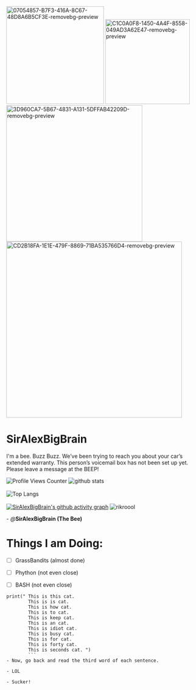 <img width="256" alt="07054857-B7F3-416A-8C67-48D8A6B5CF3E-removebg-preview" src="https://user-images.githubusercontent.com/98426972/165579517-a8d332a4-ff7d-4e46-9eeb-98ec663e8d89.png">
<img width="222" alt="C1C0A0F8-1450-4A4F-8558-049AD3A62E47-removebg-preview" src="https://user-images.githubusercontent.com/98426972/165578158-d1ac4269-bc92-4735-acb0-3c31a2456ca8.png">
<img width="357" alt="3D960CA7-5B67-4831-A131-5DFFAB42209D-removebg-preview" src="https://user-images.githubusercontent.com/98426972/165574348-774380e2-e2d2-4e9c-962a-680ba587a6a5.png">
<img width="461" alt="CD2B18FA-1E1E-479F-8869-71BA535766D4-removebg-preview" src="https://user-images.githubusercontent.com/98426972/165562880-2c900f07-6fdb-4e55-b0f6-751ad5fdd234.png">

# SirAlexBigBrain

I'm a bee. Buzz Buzz. We’ve been trying to reach you about your car’s extended warranty. This person’s voicemail box has not been set up yet. Please leave a message at the BEEP!

 ![Profile Views Counter](https://komarev.com/ghpvc/?username=SirAlexBigBrain&label=Profile+Views&color=red)
![github stats](https://github-readme-stats.vercel.app/api?username=SirAlexBigBrain&show_icons=true&include_all_commits=true&theme=dark&cache_seconds=3200)<br><br>![Top Langs](https://github-readme-stats.vercel.app/api/top-langs/?username=SirAlexBigBrain&theme=dark&layout=compact&hide_title=false)<br><br>[![SirAlexBigBrain's github activity graph](https://activity-graph.herokuapp.com/graph?username=SirAlexBigBrain&theme=react-dark)](https://github.com/SirAlexBigBrain/github-readme-activity-graph)
![rikroool](https://user-images.githubusercontent.com/88296644/154395563-2304dd63-5164-4cec-ac3c-cd0205834140.gif)

\- *@*__SirAlexBigBrain (The Bee)__


 # Things I am Doing:
 
 - [ ] GrassBandits (almost done)
 
 - [ ] Phython (not even close)
 
 - [ ] BASH (not even close)
 

```
print(" This is this cat.
        This is is cat.
        This is how cat.
        This is to cat.
        This is keep cat.
        This is an cat.
        This is idiot cat.
        This is busy cat.
        This is for cat.
        This is forty cat.
        This is seconds cat. ")
        ```
- Now, go back and read the third word of each sentence.

- LOL

- Sucker!
